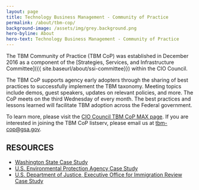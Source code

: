 ```yaml
---
layout: page
title: Technology Business Management - Community of Practice
permalink: /about/tbm-cop/
background-image: /assets/img/grey.background.png
hero-byline: About
hero-text: Technology Business Management - Community of Practice
---
```

The TBM Community of Practice (TBM CoP) was established in December 2016 as a component of the [Strategies, Services, and Infrastructure Committee]({{ site.baseurl/about/ssi-committee}}) within the CIO Council.

The TBM CoP supports agency early adopters through the sharing of best practices to successfully implement the TBM taxonomy. Meeting topics include demos, guest speakers, updates on relevant policies, and more. The CoP meets on the third Wednesday of every month. The best practices and lessons learned will facilitate TBM adoption across the Federal government.

To learn more, please visit the [CIO Council TBM CoP MAX page](https://community.max.gov/x/YAWIRg). If you are interested in joining the TBM CoP listserv, please email us at [tbm-cop@gsa.gov](tbm-cop@gsa.gov).


## RESOURCES
* [Washington State Case Study](https://s3.amazonaws.com/sitesusa/wp-content/uploads/sites/1151/2017/08/Washington_State_Case_Study_For-CIO.gov_.pdf)
* [U.S. Environmental Protection Agency Case Study](https://s3.amazonaws.com/sitesusa/wp-content/uploads/sites/1151/2017/10/TBM-EPA-Case-Study.pdf)
* [U.S. Department of Justice, Executive Office for Immigration Review Case Study](https://s3.amazonaws.com/sitesusa/wp-content/uploads/sites/1151/2017/10/EOIR_CaseStudy_FINAL_10-17.pdf)
